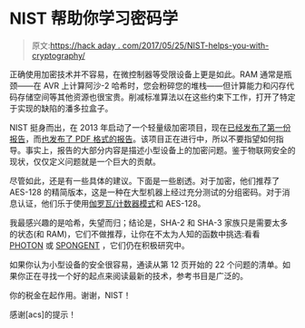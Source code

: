 # NIST 帮助你学习密码学

> 原文:[https://hack aday . com/2017/05/25/NIST-helps-you-with-cryptography/](https://hackaday.com/2017/05/25/nist-helps-you-with-cryptography/)

正确使用加密技术并不容易，在微控制器等受限设备上更是如此。RAM 通常是瓶颈——在 AVR 上计算阿沙-2 哈希时，您会粉碎您的堆栈——但计算能力和闪存代码存储空间等其他资源也很宝贵。削减标准算法以在这些约束下工作，打开了特定于实现的缺陷的潘多拉盒子。

NIST 挺身而出，在 2013 年启动了一个轻量级加密项目，现在[已经发布了第一份报告](https://www.nist.gov/publications/report-lightweight-cryptography)，而[也发布了 PDF 格式的报告](http://nvlpubs.nist.gov/nistpubs/ir/2017/NIST.IR.8114.pdf)。该项目正在进行中，所以不要指望如何指导。事实上，报告的大部分内容是描述小型设备上的加密问题。鉴于物联网安全的现状，仅仅定义问题就是一个巨大的贡献。

尽管如此，还是有一些具体的建议。下面是一些剧透。对于加密，他们推荐了 AES-128 的精简版本，这是一种在大型机器上经过充分测试的分组密码。对于消息认证，他们乐于使用[伽罗瓦/计数器模式](https://en.wikipedia.org/wiki/Galois/Counter_Mode)和 AES-128。

我最感兴趣的是哈希，失望而归；结论是，SHA-2 和 SHA-3 家族只是需要太多的状态(和 RAM)，它们不做推荐，让你在不太为人知的函数中挑选:看看 [PHOTON](https://sites.google.com/site/photonhashfunction/design) 或 [SPONGENT](https://sites.google.com/site/spongenthash/) ，它们仍在积极研究中。

如果你认为小型设备的安全很容易，通读从第 12 页开始的 22 个问题的清单。如果你正在寻找一个好的起点来阅读最新的技术，参考书目是广泛的。

你的税金在起作用。谢谢，NIST！

感谢[acs]的提示！